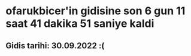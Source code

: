 # ofarukbicer'in gidisine son 6 gun 11 saat 41 dakika 51 saniye kaldi

## Gidis tarihi: 30.09.2022 :(